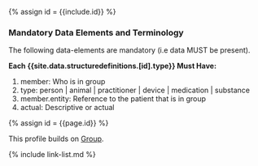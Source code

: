 {% assign id = {{include.id}} %}
<!--Begin Generated Intro Tag (DO NOT REMOVE)-->
### Mandatory Data Elements and Terminology
The following data-elements are mandatory (i.e data MUST be present).

**Each {{site.data.structuredefinitions.[id].type}} Must Have:**
1. member: Who is in group
2. type: person \| animal \| practitioner \| device \| medication \| substance
3. member.entity: Reference to the patient that is in group
4. actual: Descriptive or actual

<!--End Generated Intro (DO NOT REMOVE)-->


{% assign id = {{page.id}} %}

This profile builds on [Group](https://www.hl7.org/fhir/group.html).

<!--

Each {{site.data.structuredefinitions.[id].type}} *should* have ([Must Support](guidance.html#must-support)):

1. The beneficiary

-->

<!-- ### Examples-->

<!--{% include list-simple-organizations.xhtml %} -->

{% include link-list.md %}
